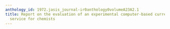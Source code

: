 ```yaml
---
anthology_id: 1972.jasis_journal-ir0anthology0volumeA23A2.1
title: Report on the evaluation of an experimental computer-based current-awareness
  service for chemists
---
```

